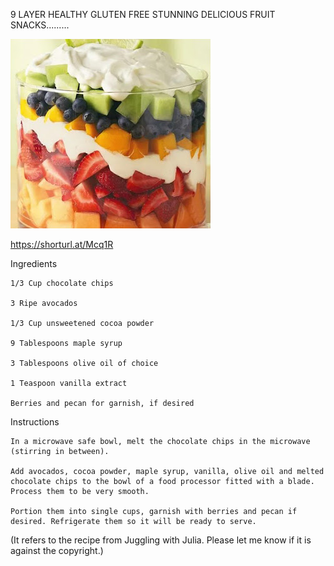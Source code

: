 9 LAYER HEALTHY GLUTEN FREE STUNNING DELICIOUS FRUIT SNACKS.........


![9 LAYER HEALTHY GLUTEN FREE STUNNING DELICIOUS FRUIT SNACKS](https://github.com/ywangnccu/ywang/blob/main/images/9LayerFruits.jpg)

https://shorturl.at/Mcq1R


Ingredients

    1/3 Cup chocolate chips

    3 Ripe avocados

    1/3 Cup unsweetened cocoa powder

    9 Tablespoons maple syrup

    3 Tablespoons olive oil of choice

    1 Teaspoon vanilla extract

    Berries and pecan for garnish, if desired


Instructions

    In a microwave safe bowl, melt the chocolate chips in the microwave (stirring in between).

    Add avocados, cocoa powder, maple syrup, vanilla, olive oil and melted chocolate chips to the bowl of a food processor fitted with a blade. Process them to be very smooth.

    Portion them into single cups, garnish with berries and pecan if desired. Refrigerate them so it will be ready to serve.


(It refers to the recipe from Juggling with Julia. Please let me know if it is against the copyright.)
